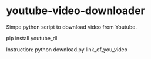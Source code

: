 # youtube-video-downloader
Simpe python script to download video from Youtube.

pip install youtube_dl

Instruction:
python download.py link_of_you_video

